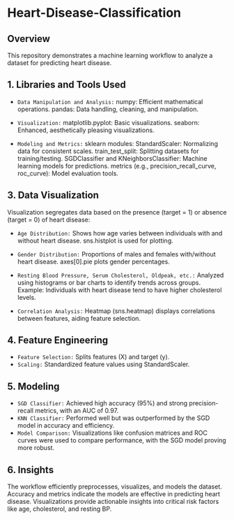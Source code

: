 # Heart-Disease-Classification

## Overview
This repository demonstrates a machine learning workflow to analyze a dataset for predicting heart disease.

## 1. Libraries and Tools Used
- `Data Manipulation and Analysis:`
  numpy: Efficient mathematical operations.
  pandas: Data handling, cleaning, and manipulation.
  
- `Visualization:`
  matplotlib.pyplot: Basic visualizations.
  seaborn: Enhanced, aesthetically pleasing visualizations.
  
- `Modeling and Metrics:`
  sklearn modules:
    StandardScaler: Normalizing data for consistent scales.
    train_test_split: Splitting datasets for training/testing.
    SGDClassifier and KNeighborsClassifier: Machine learning models for predictions.
    metrics (e.g., precision_recall_curve, roc_curve): Model evaluation tools.

## 3. Data Visualization
Visualization segregates data based on the presence (target = 1) or absence (target = 0) of heart disease:

- `Age Distribution:`
Shows how age varies between individuals with and without heart disease.
sns.histplot is used for plotting.

- `Gender Distribution:`
Proportions of males and females with/without heart disease.
axes[0].pie plots gender percentages.

- `Resting Blood Pressure, Serum Cholesterol, Oldpeak, etc.:`
Analyzed using histograms or bar charts to identify trends across groups.
Example: Individuals with heart disease tend to have higher cholesterol levels.

- `Correlation Analysis:`
Heatmap (sns.heatmap) displays correlations between features, aiding feature selection.

## 4. Feature Engineering
- `Feature Selection:` Splits features (X) and target (y).
- `Scaling:` Standardized feature values using StandardScaler.


## 5. Modeling
- `SGD Classifier:` Achieved high accuracy (95%) and strong precision-recall metrics, with an AUC of 0.97.
- `KNN Classifier:` Performed well but was outperformed by the SGD model in accuracy and efficiency.
- `Model Comparison:` Visualizations like confusion matrices and ROC curves were used to compare performance, with the SGD model proving more robust.

## 6. Insights
The workflow efficiently preprocesses, visualizes, and models the dataset.
Accuracy and metrics indicate the models are effective in predicting heart disease.
Visualizations provide actionable insights into critical risk factors like age, cholesterol, and resting BP.



